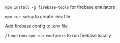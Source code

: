 
`npm install -g firebase-tools` for firebase emulators

`npm run setup` to create .env file

Add firebase config to .env file

`/functions` `npm run emulators` to run firebase locally
